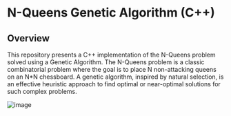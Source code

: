 # N-Queens Genetic Algorithm (C++)

## Overview

This repository presents a C++ implementation of the N-Queens problem solved using a Genetic Algorithm. The N-Queens problem is a classic combinatorial problem where the goal is to place N non-attacking queens on an N*N
chessboard. 
A genetic algorithm, inspired by natural selection, is an effective heuristic approach to find optimal or near-optimal solutions for such complex problems.

![image](https://github.com/user-attachments/assets/9070842d-7da7-448b-b365-abc2ff878a8b)
